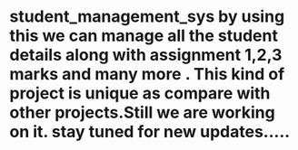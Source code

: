 # student_management_sys by using this we can manage all the student details along with assignment 1,2,3 marks and many more . This kind of project is unique as compare with other projects.Still we are working on it. stay tuned for new updates.....
